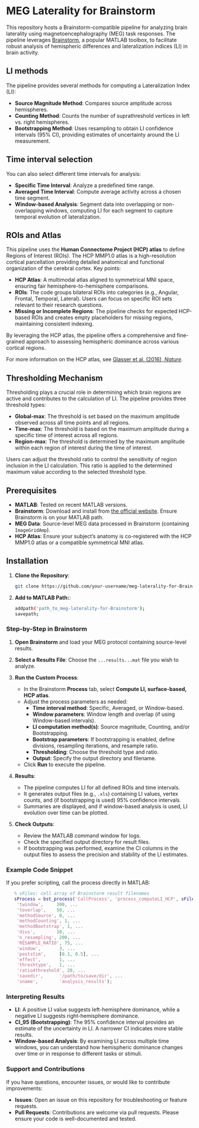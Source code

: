 # MEG Laterality for Brainstorm

This repository hosts a Brainstorm-compatible pipeline for analyzing brain laterality using magnetoencephalography (MEG) task responses. The pipeline leverages [Brainstorm](https://neuroimage.usc.edu/brainstorm/), a popular MATLAB toolbox, to facilitate robust analysis of hemispheric differences and lateralization indices (LI) in brain activity.

## LI methods

The pipeline provides several methods for computing a Lateralization Index (LI):

- **Source Magnitude Method**: Compares source amplitude across hemispheres.
- **Counting Method**: Counts the number of suprathreshold vertices in left vs. right hemispheres.
- **Bootstrapping Method**: Uses resampling to obtain LI confidence intervals (95% CI), providing estimates of uncertainty around the LI measurement.

## Time interval selection

You can also select different time intervals for analysis:
- **Specific Time Interval**: Analyze a predefined time range.
- **Averaged Time Interval**: Compute average activity across a chosen time segment.
- **Window-based Analysis**: Segment data into overlapping or non-overlapping windows, computing LI for each segment to capture temporal evolution of lateralization.

## ROIs and Atlas

This pipeline uses the **Human Connectome Project (HCP) atlas** to define Regions of Interest (ROIs). The HCP MMP1.0 atlas is a high-resolution cortical parcellation providing detailed anatomical and functional organization of the cerebral cortex. Key points:

- **HCP Atlas**: A multimodal atlas aligned to symmetrical MNI space, ensuring fair hemisphere-to-hemisphere comparisons.
- **ROIs**: The code groups bilateral ROIs into categories (e.g., Angular, Frontal, Temporal, Lateral). Users can focus on specific ROI sets relevant to their research questions.
- **Missing or Incomplete Regions**: The pipeline checks for expected HCP-based ROIs and creates empty placeholders for missing regions, maintaining consistent indexing.

By leveraging the HCP atlas, the pipeline offers a comprehensive and fine-grained approach to assessing hemispheric dominance across various cortical regions.

For more information on the HCP atlas, see [Glasser et al. (2016), *Nature*](https://www.nature.com/articles/nature18933).

## Thresholding Mechanism

Thresholding plays a crucial role in determining which brain regions are active and contributes to the calculation of LI. The pipeline provides three threshold types:

- **Global-max**: The threshold is set based on the maximum amplitude observed across all time points and all regions.
- **Time-max**: The threshold is based on the maximum amplitude during a specific time of interest across all regions.
- **Region-max**: The threshold is determined by the maximum amplitude within each region of interest during the time of interest.

Users can adjust the threshold ratio to control the sensitivity of region inclusion in the LI calculation. This ratio is applied to the determined maximum value according to the selected threshold type.

## Prerequisites

- **MATLAB**: Tested on recent MATLAB versions.
- **Brainstorm**: Download and install from [the official website](https://neuroimage.usc.edu/brainstorm). Ensure Brainstorm is on your MATLAB path.
- **MEG Data**: Source-level MEG data processed in Brainstorm (containing `ImageGridAmp`).
- **HCP Atlas**: Ensure your subject’s anatomy is co-registered with the HCP MMP1.0 atlas or a compatible symmetrical MNI atlas.

## Installation

1. **Clone the Repository**:
   ```bash
   git clone https://github.com/your-username/meg-laterality-for-Brainstorm.git

2. **Add to MATLAB Path:**:
   ```bash
   addpath('path_to_meg-laterality-for-Brainstorm');
   savepath;
   
### Step-by-Step in Brainstorm

1. **Open Brainstorm** and load your MEG protocol containing source-level results.

2. **Select a Results File**: Choose the `...results...mat` file you wish to analyze.

3. **Run the Custom Process**:
    - In the Brainstorm **Process** tab, select **Compute LI, surface-based, HCP atlas**.
    - Adjust the process parameters as needed:
      - **Time interval method**: Specific, Averaged, or Window-based.
      - **Window parameters**: Window length and overlap (if using Window-based intervals).
      - **LI computation method(s)**: Source magnitude, Counting, and/or Bootstrapping.
      - **Bootstrap parameters**: If bootstrapping is enabled, define divisions, resampling iterations, and resample ratio.
      - **Thresholding**: Choose the threshold type and ratio.
      - **Output**: Specify the output directory and filename.
    - Click **Run** to execute the pipeline.

4. **Results**:
    - The pipeline computes LI for all defined ROIs and time intervals.
    - It generates output files (e.g., `.xls`) containing LI values, vertex counts, and (if bootstrapping is used) 95% confidence intervals.
    - Summaries are displayed, and if window-based analysis is used, LI evolution over time can be plotted.

5. **Check Outputs**:
    - Review the MATLAB command window for logs.
    - Check the specified output directory for result files.
    - If bootstrapping was performed, examine the CI columns in the output files to assess the precision and stability of the LI estimates.
### Example Code Snippet
If you prefer scripting, call the process directly in MATLAB:

```matlab
   % sFiles: cell array of Brainstorm result filenames
   sProcess = bst_process('CallProcess', 'process_computeLI_HCP', sFiles, [], ...
    'twindow',     300, ...
    'toverlap',    50, ...
    'methodSource', 0, ...
    'methodCounting', 1, ...
    'methodBootstrap', 1, ...
    'divs',        10, ...
    'n_resampling', 200, ...
    'RESAMPLE_RATIO', 75, ...
    'window',       3, ...
    'poststim',     [0.1, 0.5], ...
    'effect',       1, ...
    'threshtype',   1, ...
    'ratio4threshold', 20, ...
    'savedir',      '/path/to/save/dir', ...
    'sname',        'analysis_results');
```

### Interpreting Results
- **LI**: A positive LI value suggests left-hemisphere dominance, while a negative LI suggests right-hemisphere dominance.
- **CI_95 (Bootstrapping)**: The 95% confidence interval provides an estimate of the uncertainty in LI. A narrower CI indicates more stable results.
- **Window-based Analysis**: By examining LI across multiple time windows, you can understand how hemispheric dominance changes over time or in response to different tasks or stimuli.

### Support and Contributions
If you have questions, encounter issues, or would like to contribute improvements:
- **Issues**: Open an issue on this repository for troubleshooting or feature requests.
- **Pull Requests**: Contributions are welcome via pull requests. Please ensure your code is well-documented and tested.
